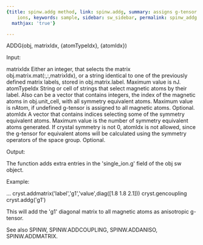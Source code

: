 ```yaml
---
{title: spinw.addg method, link: spinw.addg, summary: assigns g-tensor to magnetic
    ions, keywords: sample, sidebar: sw_sidebar, permalink: spinw_addg.html, folder: spinw,
  mathjax: 'true'}

---
```

 
ADDG(obj, matrixIdx, {atomTypeIdx}, {atomIdx})
 
Input:
 
matrixIdx     Either an integer, that selects the matrix
              obj.matrix.mat(:,:,matrixIdx), or a string identical to one
              of the previously defined matrix labels, stored in
              obj.matrix.label. Maximum value is nJ.
atomTypeIdx   String or cell of strings that select magnetic atoms by
              their label. Also can be a vector that contains integers,
              the index of the magnetic atoms in obj.unit_cell, with all
              symmetry equivalent atoms. Maximum value is nAtom, if
              undefined g-tensor is assigned to all magnetic atoms.
              Optional.
 atomIdx      A vector that contains indices selecting some of the
              symmetry equivalent atoms. Maximum value is the number of
              symmetry equivalent atoms generated. If crystal symmetry is
              not 0, atomIdx is not allowed, since the g-tensor for
              equivalent atoms will be calculated using the symmetry
              operators of the space group. Optional.
 
Output:
 
The function adds extra entries in the 'single_ion.g' field of the obj sw
object.
 
Example:
 
...
cryst.addmatrix('label','g1','value',diag([1.8 1.8 2.1]))
cryst.gencoupling
cryst.addg('g1')
 
This will add the 'g1' diagonal matrix to all magnetic atoms as
anisotropic g-tensor.
 
See also SPINW, SPINW.ADDCOUPLING, SPINW.ADDANISO, SPINW.ADDMATRIX.
 

